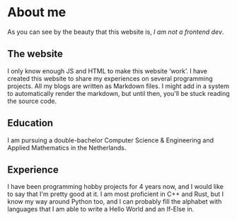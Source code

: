 # About me

As you can see by the beauty that this website is, _I am not a frontend dev_.

## The website

I only know enough JS and HTML to make this website ‘work’. I have created this website to share my experiences on several programming projects. All my blogs are written as Markdown files. I might add in a system to automatically render the markdown, but until then, you'll be stuck reading the source code.

## Education

I am pursuing a double-bachelor Computer Science & Engineering and Applied Mathematics in the Netherlands.

## Experience

I have been programming hobby projects for 4 years now, and I would like to say that I'm pretty good at it. I am most proficient in C++ and Rust, but I know my way around Python too, and I can probably fill the alphabet with languages that I am able to write a Hello World and an If-Else in.
